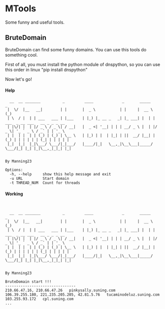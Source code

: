 # MTools
Some funny and useful tools.

## BruteDomain

BruteDomain can find some funny domains. You can use this tools do something cool.

First of all, you must install the python module of dnspython, so you can use this order in linux "pip install dnspython"


Now let's go!


#### Help

```
  __  __ _______          _         ____             _       _____                        _
 |  \/  |__   __|        | |       |  _ \           | |     |  __ \                      (_)
 | \  / |  | | ___   ___ | |___    | |_) |_ __ _   _| |_ ___| |  | | ___  _ __ ___   __ _ _ _ __
 | |\/| |  | |/ _ \ / _ \| / __|   |  _ <| '__| | | | __/ _ \ |  | |/ _ \| '_ ` _ \ / _` | | '_ \
 | |  | |  | | (_) | (_) | \__ \   | |_) | |  | |_| | ||  __/ |__| | (_) | | | | | | (_| | | | | |
 |_|  |_|  |_|\___/ \___/|_|___/   |____/|_|   \__,_|\__\___|_____/ \___/|_| |_| |_|\__,_|_|_| |_|

                                                                                    By Manning23

Options:
  -h, --help     show this help message and exit
  -u URL         Start domain
  -t THREAD_NUM  Count for threads

```

#### Working

```


  __  __ _______          _         ____             _       _____                        _
 |  \/  |__   __|        | |       |  _ \           | |     |  __ \                      (_)
 | \  / |  | | ___   ___ | |___    | |_) |_ __ _   _| |_ ___| |  | | ___  _ __ ___   __ _ _ _ __
 | |\/| |  | |/ _ \ / _ \| / __|   |  _ <| '__| | | | __/ _ \ |  | |/ _ \| '_ ` _ \ / _` | | '_ \
 | |  | |  | | (_) | (_) | \__ \   | |_) | |  | |_| | ||  __/ |__| | (_) | | | | | | (_| | | | | |
 |_|  |_|  |_|\___/ \___/|_|___/   |____/|_|   \__,_|\__\___|_____/ \___/|_| |_| |_|\__,_|_|_| |_|

                                                                                    By Manning23

BruteDomain start !!!
--------------------------------
210.66.47.16, 210.66.47.26   pinkysally.suning.com
106.39.255.180, 221.235.205.205, 42.81.5.76   tucaminodeluz.suning.com
103.255.93.172   cpl.suning.com
...
```
